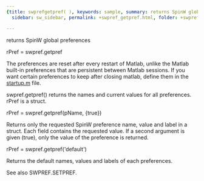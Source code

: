 ```yaml
---
{title: swprefgetpref( ), keywords: sample, summary: returns SpinW global preferences,
  sidebar: sw_sidebar, permalink: +swpref_getpref.html, folder: +swpref, mathjax: 'true'}

---
```

returns SpinW global preferences
 
rPref = swpref.getpref
 
The preferences are reset after every restart of Matlab, unlike the
Matlab built-in preferences that are persistent between Matlab sessions.
If you want certain preferences to keep after closing matlab, define them
in the <a href="matlab:edit('startup.m')">startup.m</a> file.
 
swpref.getpref() returns the names and current values for all
preferences. rPref is a struct.
 
rPref = swpref.getpref(pName, {true})
 
Returns only the requested SpinW preference name, value and label in a
struct. Each field contains the requested value. If a second argument is
given (true), only the value of the preference is returned.
 
rPref = swpref.getpref('default')
 
Returns the default names, values and labels of each preferences.
 
See also SWPREF.SETPREF.
